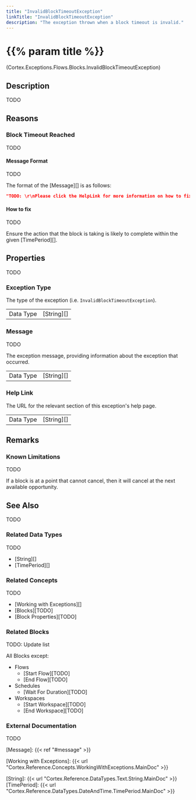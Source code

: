 ```yaml
---
title: "InvalidBlockTimeoutException"
linkTitle: "InvalidBlockTimeoutException"
description: "The exception thrown when a block timeout is invalid."
---
```


# {{% param title %}}

<p class="namespace">(Cortex.Exceptions.Flows.Blocks.InvalidBlockTimeoutException)</p>

## Description

TODO

## Reasons

### Block Timeout Reached

TODO

#### Message Format

TODO

The format of the [Message][] is as follows:

```json
"TODO: \r\nPlease click the HelpLink for more information on how to fix this."
```

#### How to fix

TODO

Ensure the action that the block is taking is likely to complete within the given [TimePeriod][].

## Properties

TODO

### Exception Type

The type of the exception (i.e. `InvalidBlockTimeoutException`).

| | |
|-----------|------------|
| Data Type | [String][] |

### Message

TODO

The exception message, providing information about the exception that occurred.

| | |
|-----------|------------|
| Data Type | [String][] |

### Help Link

The URL for the relevant section of this exception's help page.

| | |
|-----------|------------|
| Data Type | [String][] |

## Remarks

### Known Limitations

TODO

If a block is at a point that cannot cancel, then it will cancel at the next available opportunity.

## See Also

TODO

### Related Data Types

TODO

* [String][]
* [TimePeriod][]

### Related Concepts

TODO

* [Working with Exceptions][]
* [Blocks][TODO]
* [Block Properties][TODO]

### Related Blocks

TODO: Update list

All Blocks except:

* Flows
  * [Start Flow][TODO]
  * [End Flow][TODO]
* Schedules
  * [Wait For Duration][TODO]
* Workspaces
  * [Start Workspace][TODO]
  * [End Workspace][TODO]
  
### External Documentation

TODO

[Message]: {{< ref "#message" >}}

[Working with Exceptions]: {{< url "Cortex.Reference.Concepts.WorkingWithExceptions.MainDoc" >}}

[String]: {{< url "Cortex.Reference.DataTypes.Text.String.MainDoc" >}}
[TimePeriod]: {{< url "Cortex.Reference.DataTypes.DateAndTime.TimePeriod.MainDoc" >}}
